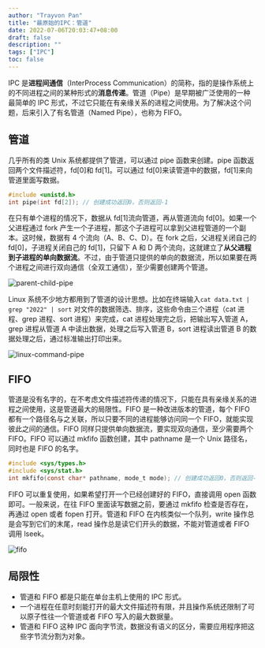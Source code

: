 ```yaml
---
author: "Trayvon Pan"
title: "最原始的IPC：管道"
date: 2022-07-06T20:03:47+08:00
draft: false
description: ""
tags: ["IPC"]
toc: false
---
```


IPC 是**进程间通信**（InterProcess Communication）的简称，指的是操作系统上的不同进程之间的某种形式的**消息传递**。管道（Pipe）是早期被广泛使用的一种最简单的 IPC 形式，不过它只能在有亲缘关系的进程之间使用。为了解决这个问题，后来引入了有名管道（Named Pipe），也称为 FIFO。

<!--more-->

## 管道

几乎所有的类 Unix 系统都提供了管道，可以通过 pipe 函数来创建。pipe 函数返回两个文件描述符，fd[0]和 fd[1]。可以通过 fd[0]来读管道中的数据，fd[1]来向管道里面写数据。

```c
#include <unistd.h>
int pipe(int fd[2]); // 创建成功返回0，否则返回-1
```

在只有单个进程的情况下，数据从 fd[1]流向管道，再从管道流向 fd[0]。如果一个父进程通过 fork 产生一个子进程，那这个子进程可以拿到父进程管道的一个副本。这时候，数据有 4 个流向（A、B、C、D）。在 fork 之后，父进程关闭自己的 fd[0]，子进程关闭自己的 fd[1]，只留下 A 和 D 两个流向，这就建立了**从父进程到子进程的单向数据流**。不过，由于管道只提供的单向的数据流，所以如果要在两个进程之间进行双向通信（全双工通信），至少需要创建两个管道。

![parent-child-pipe](parent-child-pipe.png)

Linux 系统不少地方都用到了管道的设计思想。比如在终端输入`cat data.txt | grep "2022" | sort` 对文件的数据筛选、排序，这些命令由三个进程（cat 进程、grep 进程、sort 进程）来完成，cat 进程处理完之后，把输出写入管道 A，grep 进程从管道 A 中读出数据，处理之后写入管道 B，sort 进程读出管道 B 的数据处理之后，通过标准输出打印出来。

![linux-command-pipe](linux-command-pipe.png)

## FIFO

管道是没有名字的，在不考虑文件描述符传递的情况下，只能在具有亲缘关系的进程之间使用，这是管道最大的局限性。FIFO 是一种改进版本的管道，每个 FIFO 都有一个路径名与之关联，所以只要不同的进程能够访问同一个 FIFO，就能实现彼此之间的通信。FIFO 同样只提供单向数据流，要实现双向通信，至少需要两个 FIFO。FIFO 可以通过 mkfifo 函数创建，其中 pathname 是一个 Unix 路径名，同时也是 FIFO 的名字。

```c
#include <sys/types.h>
#include <sys/stat.h>
int mkfifo(const char* pathname, mode_t mode); // 创建成功返回0，否则返回-1
```

FIFO 可以重复使用，如果希望打开一个已经创建好的 FIFO，直接调用 open 函数即可。一般来说，在往 FIFO 里面读写数据之前，要通过 mkfifo 检查是否存在，再通过 open 或者 fopen 打开。管道和 FIFO 在内核类似一个队列，write 操作总是会写到它们的末尾，read 操作总是读它们开头的数据，不能对管道或者 FIFO 调用 lseek。

![fifo](fifo.png)

## 局限性

- 管道和 FIFO 都是只能在单台主机上使用的 IPC 形式。
- 一个进程在任意时刻能打开的最大文件描述符有限，并且操作系统还限制了可以原子性往一个管道或者 FIFO 写入的最大数据量。
- 管道和 FIFO 这种 IPC 面向字节流，数据没有语义的区分，需要应用程序把这些字节流分割为对象。
